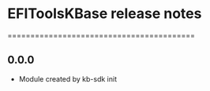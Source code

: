 # EFIToolsKBase release notes
=========================================

0.0.0
-----
* Module created by kb-sdk init
